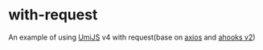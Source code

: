 # with-request

An example of using [UmiJS](https://umijs.org/zh-CN) v4 with request(base on [axios](https://axios-http.com/) and [ahooks v2](https://ahooks-v2.surge.sh/))
